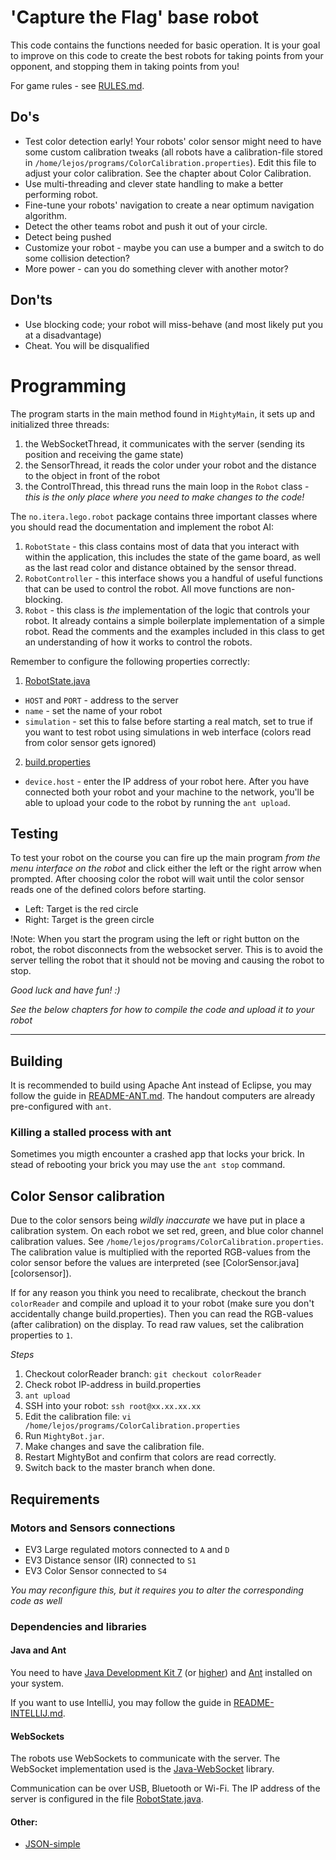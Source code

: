 # 'Capture the Flag' base robot

This code contains the functions needed for basic operation. It is your goal to improve on this code to
create the best robots for taking points from your opponent, and stopping them in taking points from you!

For game rules - see [RULES.md][rules].

[rules]: RULES.md

## Do's
* Test color detection early! Your robots' color sensor might need to have some custom calibration tweaks
(all robots have a calibration-file stored in `/home/lejos/programs/ColorCalibration.properties`).
Edit this file to adjust your color calibration. See the chapter about Color Calibration.
* Use multi-threading and clever state handling to make a better performing robot.
* Fine-tune your robots' navigation to create a near optimum navigation algorithm.
* Detect the other teams robot and push it out of your circle.
* Detect being pushed
* Customize your robot - maybe you can use a bumper and a switch to do some collision detection?
* More power - can you do something clever with another motor?

## Don'ts
* Use blocking code; your robot will miss-behave (and most likely put you at a disadvantage)
* Cheat. You will be disqualified

# Programming

The program starts in the main method found in `MightyMain`, it sets up and initialized three threads:

1. the WebSocketThread, it communicates with the server (sending its position and receiving the game state)
2. the SensorThread, it reads the color under your robot and the distance to the object in front of the robot
3. the ControlThread, this thread runs the main loop in the `Robot` class - _this is the only place where
you need to make changes to the code!_

The `no.itera.lego.robot` package contains three important classes where you should read the documentation and implement
the robot AI:

1. `RobotState` - this class contains most of data that you interact with within the application, this includes the state
of the game board, as well as the last read color and distance obtained by the sensor thread.
2. `RobotController` - this interface shows you a handful of useful functions that can be used to control the robot. All
move functions are non-blocking.
3. `Robot` - this class is _the_ implementation of the logic that controls your robot. It already contains a simple
boilerplate implementation of a simple robot. Read the comments and the examples included in this class to get an
understanding of how it works to control the robots.

Remember to configure the following properties correctly:

1. [RobotState.java][robotstate]
  * `HOST` and `PORT` - address to the server
  * `name` - set the name of your robot
  * `simulation` - set this to false before starting a real match, set to true if you want to test robot using simulations in web interface (colors read from color sensor gets ignored)
2. [build.properties][build-properties]
  * `device.host` - enter the IP address of your robot here. After you have connected both your robot and your machine to
    the network, you'll be able to upload your code to the robot by running the `ant upload`.

## Testing

To test your robot on the course you can fire up the main program _from the menu interface on the robot_ and click either 
the left or the right arrow when prompted. After choosing color the robot will wait until the color sensor reads one of the defined colors before starting.

* Left: Target is the red circle
* Right: Target is the green circle

!Note: When you start the program using the left or right button on the robot, the robot disconnects from the websocket 
server. This is to avoid the server telling the robot that it should not be moving and causing the robot to stop.

*Good luck and have fun! :)*

_See the below chapters for how to compile the code and upload it to your robot_

---

## Building

It is recommended to build using Apache Ant instead of Eclipse, you may follow the guide in [README-ANT.md][readme-ant].
The handout computers are already pre-configured with `ant`.

### Killing a stalled process with ant

Sometimes you migth encounter a crashed app that locks your brick. In stead of rebooting your brick you may use the
```ant stop``` command.

## Color Sensor calibration

Due to the color sensors being _wildly inaccurate_ we have put in place a calibration system.
On each robot we set red, green, and blue color channel calibration values.
See `/home/lejos/programs/ColorCalibration.properties`. The calibration value is multiplied with
the reported RGB-values from the color sensor before the values are interpreted
(see [ColorSensor.java][colorsensor]).

If for any reason you think you need to recalibrate, checkout the branch `colorReader` and compile and upload
it to your robot (make sure you don't accidentally change build.properties). Then you can read the
RGB-values (after calibration) on the display. To read raw values, set the calibration properties to `1`.

*Steps*

1. Checkout colorReader branch: `git checkout colorReader`
2. Check robot IP-address in build.properties
3. `ant upload`
4. SSH into your robot: `ssh root@xx.xx.xx.xx`
5. Edit the calibration file: `vi /home/lejos/programs/ColorCalibration.properties`
6. Run `MightyBot.jar`.
7. Make changes and save the calibration file.
8. Restart MightyBot and confirm that colors are read correctly.
9. Switch back to the master branch when done.

## Requirements

### Motors and Sensors connections

* EV3 Large regulated motors connected to `A` and `D`
* EV3 Distance sensor (IR) connected to `S1`
* EV3 Color Sensor connected to `S4`

_You may reconfigure this, but it requires you to alter the corresponding code as well_

### Dependencies and libraries

#### Java and Ant
You need to have [Java Development Kit 7][jdk7] (or [higher][jdk8]) and [Ant][ant] installed on
your system.

[jdk8]: http://www.oracle.com/technetwork/java/javase/downloads/jdk8-downloads-2133151.html
[jdk7]: http://www.oracle.com/technetwork/java/javase/downloads/jdk7-downloads-1880260.html
[ant]: http://ant.apache.org/

If you want to use IntelliJ, you may follow the guide in [README-INTELLIJ.md][readme-intellij].

#### WebSockets
The robots use WebSockets to communicate with the server. The WebSocket implementation used is the [Java-WebSocket][java-websocket]
library.

Communication can be over USB, Bluetooth or Wi-Fi. The IP address of the server is configured in the file
[RobotState.java][robotstate].

#### Other:

* [JSON-simple][json-simple]


[lejos]: http://www.lejos.org/ev3/docs/
[java-websocket]: http://java-websocket.org/
[json-simple]: https://code.google.com/archive/p/json-simple/
[robotstate]: src/no/itera/lego/robot/RobotState.java
[colorsenser]: src/no/itera/lego/color/ColorSensor.java
[build-properties]: build.properties
[readme-ant]: README-ANT.md
[readme-intellij]: README-INTELLIJ.md
